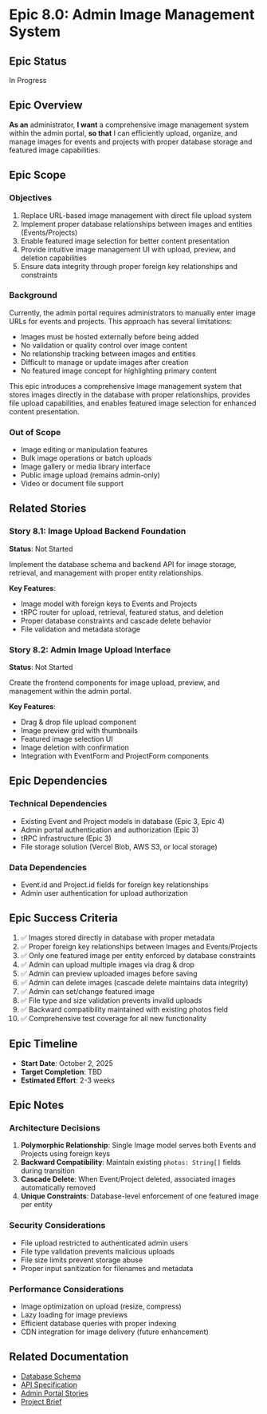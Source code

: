 # Epic 8.0: Admin Image Management System

## Epic Status
In Progress

## Epic Overview
**As an** administrator,
**I want** a comprehensive image management system within the admin portal,
**so that** I can efficiently upload, organize, and manage images for events and projects with proper database storage and featured image capabilities.

## Epic Scope

### Objectives
1. Replace URL-based image management with direct file upload system
2. Implement proper database relationships between images and entities (Events/Projects)
3. Enable featured image selection for better content presentation
4. Provide intuitive image management UI with upload, preview, and deletion capabilities
5. Ensure data integrity through proper foreign key relationships and constraints

### Background
Currently, the admin portal requires administrators to manually enter image URLs for events and projects. This approach has several limitations:
- Images must be hosted externally before being added
- No validation or quality control over image content
- No relationship tracking between images and entities
- Difficult to manage or update images after creation
- No featured image concept for highlighting primary content

This epic introduces a comprehensive image management system that stores images directly in the database with proper relationships, provides file upload capabilities, and enables featured image selection for enhanced content presentation.

### Out of Scope
- Image editing or manipulation features
- Bulk image operations or batch uploads
- Image gallery or media library interface
- Public image upload (remains admin-only)
- Video or document file support

## Related Stories

### Story 8.1: Image Upload Backend Foundation
**Status**: Not Started

Implement the database schema and backend API for image storage, retrieval, and management with proper entity relationships.

**Key Features**:
- Image model with foreign keys to Events and Projects
- tRPC router for upload, retrieval, featured status, and deletion
- Proper database constraints and cascade delete behavior
- File validation and metadata storage

### Story 8.2: Admin Image Upload Interface
**Status**: Not Started

Create the frontend components for image upload, preview, and management within the admin portal.

**Key Features**:
- Drag & drop file upload component
- Image preview grid with thumbnails
- Featured image selection UI
- Image deletion with confirmation
- Integration with EventForm and ProjectForm components

## Epic Dependencies

### Technical Dependencies
- Existing Event and Project models in database (Epic 3, Epic 4)
- Admin portal authentication and authorization (Epic 3)
- tRPC infrastructure (Epic 3)
- File storage solution (Vercel Blob, AWS S3, or local storage)

### Data Dependencies
- Event.id and Project.id fields for foreign key relationships
- Admin user authentication for upload authorization

## Epic Success Criteria
1. ✅ Images stored directly in database with proper metadata
2. ✅ Proper foreign key relationships between Images and Events/Projects
3. ✅ Only one featured image per entity enforced by database constraints
4. ✅ Admin can upload multiple images via drag & drop
5. ✅ Admin can preview uploaded images before saving
6. ✅ Admin can delete images (cascade delete maintains data integrity)
7. ✅ Admin can set/change featured image
8. ✅ File type and size validation prevents invalid uploads
9. ✅ Backward compatibility maintained with existing photos field
10. ✅ Comprehensive test coverage for all new functionality

## Epic Timeline
- **Start Date**: October 2, 2025
- **Target Completion**: TBD
- **Estimated Effort**: 2-3 weeks

## Epic Notes

### Architecture Decisions
1. **Polymorphic Relationship**: Single Image model serves both Events and Projects using foreign keys
2. **Backward Compatibility**: Maintain existing `photos: String[]` fields during transition
3. **Cascade Delete**: When Event/Project deleted, associated images automatically removed
4. **Unique Constraints**: Database-level enforcement of one featured image per entity

### Security Considerations
- File upload restricted to authenticated admin users
- File type validation prevents malicious uploads
- File size limits prevent storage abuse
- Proper input sanitization for filenames and metadata

### Performance Considerations
- Image optimization on upload (resize, compress)
- Lazy loading for image previews
- Efficient database queries with proper indexing
- CDN integration for image delivery (future enhancement)

## Related Documentation
- [Database Schema](../architecture/9-database-schema.md)
- [API Specification](../architecture/5-api-specification.md)
- [Admin Portal Stories](./3.2.admin-portal-create-view-events.md)
- [Project Brief](../Project-Brief.md)
